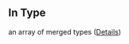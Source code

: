 ## In Type

an array of merged types ([Details](pipeline-definition-definitions-incondition-properties-in-items.md))
